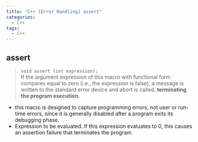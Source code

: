 ```yaml
---
title: "C++ [Error Handling] assert"
categories:
  - C++
tags:
  - C++
---
```

## assert
>  `void assert (int expression);`  
>  If the argument expression of this macro with functional form compares equal to zero (i.e., the expression is false), a message is written to the standard error device and abort is called, **terminating the program execution.**  



- this macro is designed to capture programming errors, not user or run-time errors, since it is generally disabled after a program exits its debugging phase.
- Expression to be evaluated. If this expression evaluates to 0, this causes an assertion failure that terminates the program.
